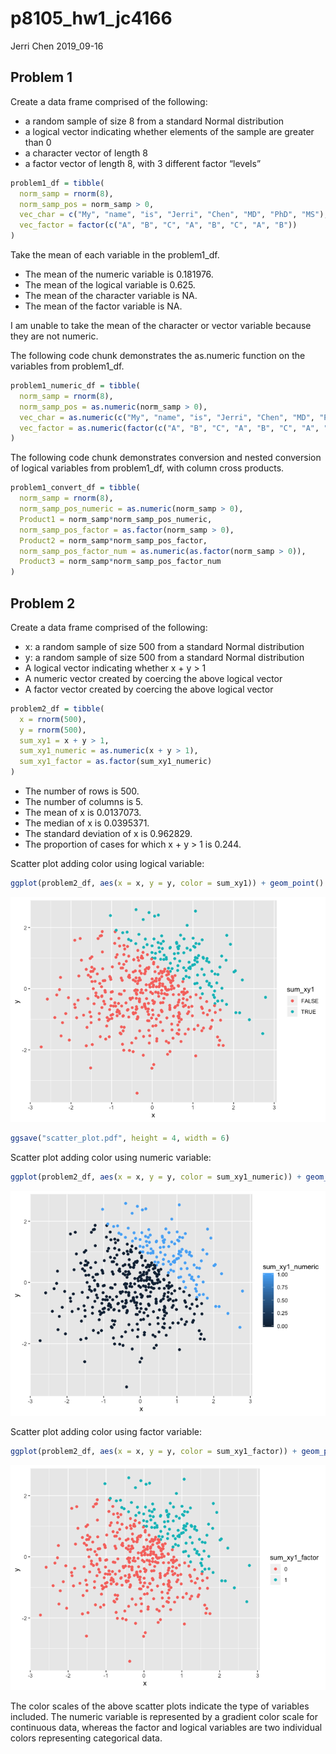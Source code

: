 p8105\_hw1\_jc4166
================
Jerri Chen
2019\_09-16

## Problem 1

Create a data frame comprised of the following:

  - a random sample of size 8 from a standard Normal distribution  
  - a logical vector indicating whether elements of the sample are
    greater than 0  
  - a character vector of length 8  
  - a factor vector of length 8, with 3 different factor “levels”

<!-- end list -->

``` r
problem1_df = tibble(
  norm_samp = rnorm(8),
  norm_samp_pos = norm_samp > 0,
  vec_char = c("My", "name", "is", "Jerri", "Chen", "MD", "PhD", "MS"),
  vec_factor = factor(c("A", "B", "C", "A", "B", "C", "A", "B"))
)
```

Take the mean of each variable in the problem1\_df.

  - The mean of the numeric variable is 0.181976.
  - The mean of the logical variable is 0.625.
  - The mean of the character variable is NA.
  - The mean of the factor variable is NA.

I am unable to take the mean of the character or vector variable because
they are not numeric.

The following code chunk demonstrates the as.numeric function on the
variables from problem1\_df.

``` r
problem1_numeric_df = tibble(
  norm_samp = rnorm(8),
  norm_samp_pos = as.numeric(norm_samp > 0),
  vec_char = as.numeric(c("My", "name", "is", "Jerri", "Chen", "MD", "PhD", "MS")),
  vec_factor = as.numeric(factor(c("A", "B", "C", "A", "B", "C", "A", "B")))
)
```

The following code chunk demonstrates conversion and nested conversion
of logical variables from problem1\_df, with column cross products.

``` r
problem1_convert_df = tibble(
  norm_samp = rnorm(8),
  norm_samp_pos_numeric = as.numeric(norm_samp > 0),
  Product1 = norm_samp*norm_samp_pos_numeric,
  norm_samp_pos_factor = as.factor(norm_samp > 0),
  Product2 = norm_samp*norm_samp_pos_factor,
  norm_samp_pos_factor_num = as.numeric(as.factor(norm_samp > 0)),
  Product3 = norm_samp*norm_samp_pos_factor_num
)
```

## Problem 2

Create a data frame comprised of the following:

  - x: a random sample of size 500 from a standard Normal distribution  
  - y: a random sample of size 500 from a standard Normal distribution  
  - A logical vector indicating whether x + y \> 1  
  - A numeric vector created by coercing the above logical vector  
  - A factor vector created by coercing the above logical vector

<!-- end list -->

``` r
problem2_df = tibble(
  x = rnorm(500),
  y = rnorm(500),
  sum_xy1 = x + y > 1,
  sum_xy1_numeric = as.numeric(x + y > 1),
  sum_xy1_factor = as.factor(sum_xy1_numeric)
)
```

  - The number of rows is 500.
  - The number of columns is 5.
  - The mean of x is 0.0137073.
  - The median of x is 0.0395371.
  - The standard deviation of x is 0.962829.
  - The proportion of cases for which x + y \> 1 is 0.244.

Scatter plot adding color using logical variable:

``` r
ggplot(problem2_df, aes(x = x, y = y, color = sum_xy1)) + geom_point()
```

![](p8105_hw1_jc4166_files/figure-gfm/yx_scatter1-1.png)<!-- -->

``` r
ggsave("scatter_plot.pdf", height = 4, width = 6)
```

Scatter plot adding color using numeric
variable:

``` r
ggplot(problem2_df, aes(x = x, y = y, color = sum_xy1_numeric)) + geom_point()
```

![](p8105_hw1_jc4166_files/figure-gfm/yx_scatter2-1.png)<!-- -->

Scatter plot adding color using factor
variable:

``` r
ggplot(problem2_df, aes(x = x, y = y, color = sum_xy1_factor)) + geom_point()
```

![](p8105_hw1_jc4166_files/figure-gfm/yx_scatter3-1.png)<!-- -->

The color scales of the above scatter plots indicate the type of
variables included. The numeric variable is represented by a gradient
color scale for continuous data, whereas the factor and logical
variables are two individual colors representing categorical data.
